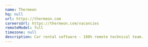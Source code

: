 ```yaml
---
name: Thermeon
hq: null
url: https://thermeon.com
careersUrl: https://thermeon.com/vacancies
remoteModel: full
timezone: null
description: Car rental software - 100% remote technical team.
---
```

